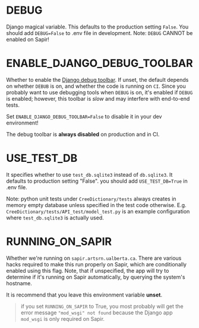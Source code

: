 # DEBUG

Django magical variable. This defaults to the production setting `False`.
You should add `DEBUG=False` to .env file in development.
Note: `DEBUG` CANNOT be enabled on Sapir!

# ENABLE_DJANGO_DEBUG_TOOLBAR

Whether to enable the [Django debug toolbar]. If unset, the default
depends on whether `DEBUB` is on, and whether the code is running on
`CI`. Since you probably want to use debugging tools when `DEBUG` is on,
it's enabled if `DEBUG` is enabled; however, this toolbar is _slow_ and
may interfere with end-to-end tests.

Set `ENABLE_DJANGO_DEBUG_TOOLBAR=False` to disable it in your dev
environment!

The debug toolbar is **always disabled** on production and in CI.

[Django debug toolbar]: https://github.com/jazzband/django-debug-toolbar

# USE_TEST_DB

It specifies whether to use `test_db.sqlite3` instead of `db.sqlite3`. It defaults to production setting "False". you should add `USE_TEST_DB=True` in .env file.

Note: python unit tests under `CreeDictionary/tests` always creates in memory empty database unless specified 
in the test code otherwise. E.g. `CreeDictionary/tests/API_test/model_test.py` is
 an example configuration where `test_db.sqlite3` is actually used.

# RUNNING_ON_SAPIR

Whether we're running on `sapir.artsrn.ualberta.ca`. There are various
hacks required to make this run properly on Sapir, which are
conditionally enabled using this flag. Note, that if unspecified, the
app will try to determine if it's running on Sapir automatically, by
querying the system's hostname.

It is recommend that you leave this environment variable **unset**.
 
> if you set `RUNNING_ON_SAPIR` to True, you most probably will get the error message `"mod_wsgi" not found`
> because the Django app `mod_wsgi` is only required on Sapir.
